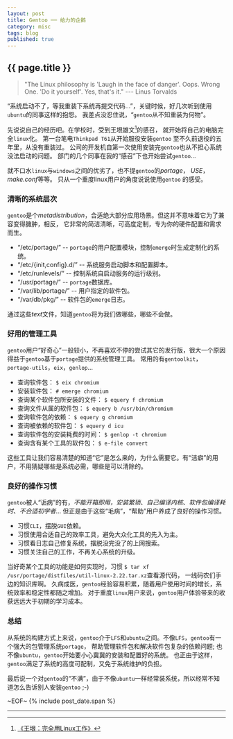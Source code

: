 ```yaml
---
layout: post
title: Gentoo ── 给力的企鹅
category: misc
tags: blog
published: true
---
```


## {{ page.title }}

> "The Linux philosophy is 'Laugh in the face of danger'. Oops.
> Wrong One. 'Do it yourself'. Yes, that's it."
> --- Linus Torvalds

“系统启动不了，等我重装下系统再提交代码...”，关键时候，好几次听到使用`ubuntu`的同事这样的抱怨。
我差点没忍住说，“`gentoo`从不知重装为何物”。

先说说自己的经历吧。在学校时，受到王垠雄文[^1]的感召， 就开始将自己的电脑完全`linux`化。
第一台笔电`Thinkpad T61`从开始服役安装`gentoo` 至不久前退役的五年里，从没有重装过。
公司的开发机自第一次使用安装完`gentoo`也从不担心系统没法启动的问题。
部门的几个同事在我的“感召”下也开始尝试`gentoo`...

就不口水`linux`与`windows`之间的优劣了，也不提`gentoo`的*portage*， *USE*，*make.conf*等等。
只从一个重度linux用户的角度说说使用`gentoo` 的感受。

### 清晰的系统层次

`gentoo`是个*metadistribution*，合适绝大部分应用场景。但这并不意味着它为了兼容变得臃肿，相反，
它非常的简洁清晰，可高度定制，专为你的硬件配置和需求而生。

+ <q>/etc/portage/</q> -- `portage`的用户配置模块，控制`emerge`时生成定制化的系统。
+ <q>/etc/{init,config}.d/</q> -- 系统服务启动脚本和配置脚本。
+ <q>/etc/runlevels/</q> -- 控制系统自启动服务的运行级别。
+ <q>/usr/portage/</q> -- `portage`数据库。
+ <q>/var/lib/portage/</q> -- 用户指定的软件包。
+ <q>/var/db/pkg/</q> -- 软件包的`emerge`日志。

通过这些*text*文件，知道`gentoo`将为我们做哪些，哪些不会做。


### 好用的管理工具

`gentoo`用户“好奇心”一般较小，不再喜欢不停的尝试其它的发行版，很大一个原因得益于`gentoo`基于`portage`提供的系统管理工具。
常用的有`gentoolkit`，`portage-utils`，`eix`，`genlop`...

+ 查询软件包： `$ eix chromium`
+ 安装软件包： `# emerge chromium`
+ 查询某个软件包所安装的文件： `$ equery f chromium`
+ 查询文件从属的软件包： `$ equery b /usr/bin/chromium`
+ 查询软件包的依赖： `$ equery g chromium`
+ 查询被依赖的软件包： `$ equery d icu`
+ 查询软件包的安装耗费的时间： `$ genlop -t chromium`
+ 查询含有某个工具的软件包： `$ e-file convert`

这些工具让我们容易清楚的知道“它”是怎么来的，为什么需要它。有“洁癖”的用户，不用猜疑哪些是系统必需，哪些是可以清除的。


### 良好的操作习惯

`gentoo`被人“诟病”的有，*不能开箱即用，安装繁琐*、*自己编译内核*、*软件包编译耗时*、*不合适初学者*...
但正是由于这些“毛病”，“帮助”用户养成了良好的操作习惯。

+ 习惯`CLI`，摆脱`GUI`依赖。
+ 习惯使用合适自己的效率工具，避免大众化工具的先入为主。
+ 习惯看日志自己修复系统，摆脱没完没了的上网搜索。
+ 习惯关注自己的工作，不再关心系统的升级。

当好奇某个工具的功能是如何实现时，习惯 `$ tar xf /usr/portage/distfiles/util-linux-2.22.tar.xz`查看源代码，
一线码农们手边的知识库啊。
久病成医，`gentoo`经验容易积累，随着用户使用时间的增长，系统效率和稳定性都随之增加。
对于重度`linux`用户来说，`gentoo`用户体验带来的收获远远大于初期的学习成本。


### 总结

从系统的构建方式上来说，`gentoo`介于`LFS`和`ubuntu`之间。不像`LFS`，`gentoo`有一个强大的包管理系统`portage`，
帮助管理软件包和解决软件包复杂的依赖问题; 也不像`ubuntu`，`gentoo`开始要小心冀冀的安装和配置好的系统。
也正由于这样，`gentoo`满足了系统的高度可配制，又免于系统维护的负担。

最后说一个对`gentoo`的“不满”，由于不像`ubuntu`一样经常装系统，所以经常不知道怎么告诉别人安装`gentoo` ;-)

~EOF~ {% include post_date.span %}

* * * * *
[^1]: [《王垠：完全用Linux工作》](http://www.douban.com/group/topic/12121637/)
